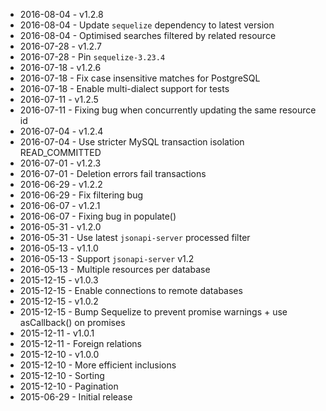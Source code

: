 - 2016-08-04 - v1.2.8
- 2016-08-04 - Update `sequelize` dependency to latest version
- 2016-08-04 - Optimised searches filtered by related resource
- 2016-07-28 - v1.2.7
- 2016-07-28 - Pin `sequelize-3.23.4`
- 2016-07-18 - v1.2.6
- 2016-07-18 - Fix case insensitive matches for PostgreSQL
- 2016-07-18 - Enable multi-dialect support for tests
- 2016-07-11 - v1.2.5
- 2016-07-11 - Fixing bug when concurrently updating the same resource id
- 2016-07-04 - v1.2.4
- 2016-07-04 - Use stricter MySQL transaction isolation READ_COMMITTED
- 2016-07-01 - v1.2.3
- 2016-07-01 - Deletion errors fail transactions
- 2016-06-29 - v1.2.2
- 2016-06-29 - Fix filtering bug
- 2016-06-07 - v1.2.1
- 2016-06-07 - Fixing bug in populate()
- 2016-05-31 - v1.2.0
- 2016-05-31 - Use latest `jsonapi-server` processed filter
- 2016-05-13 - v1.1.0
- 2016-05-13 - Support `jsonapi-server` v1.2
- 2016-05-13 - Multiple resources per database
- 2015-12-15 - v1.0.3
- 2015-12-15 - Enable connections to remote databases
- 2015-12-15 - v1.0.2
- 2015-12-15 - Bump Sequelize to prevent promise warnings + use asCallback() on promises
- 2015-12-11 - v1.0.1
- 2015-12-11 - Foreign relations
- 2015-12-10 - v1.0.0
- 2015-12-10 - More efficient inclusions
- 2015-12-10 - Sorting
- 2015-12-10 - Pagination
- 2015-06-29 - Initial release

